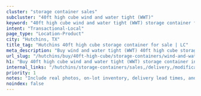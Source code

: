 ```yaml
---
cluster: "storage container sales"
subcluster: "40ft high cube wind and water tight (WWT)"
keyword: "40ft high cube wind and water tight (WWT) storage container for sale Hutchins, TX"
intent: "Transactional-Local"
page_type: "Location-Product"
city: "Hutchins, TX"
title_tag: "Hutchins 40ft high cube storage container for sale | LC"
meta_description: "Buy wind and water tight (WWT) 40ft high cube storage container sale with local delivery in Hutchins, TX. LC Container — local Since 2003. Request a fast quote today."
url_slug: "/hutchins/buy/40ft-high-cube/storage-containers/wind-and-water-tight-wwt"
h1: "Buy 40ft high cube wind and water tight (WWT) storage container in Hutchins"
internal_links: "/hutchins/storage-containers/sales,/delivery,/modifications"
priority: 1
notes: "Include real photos, on-lot inventory, delivery lead times, and financing info."
noindex: false
---
```


<!-- TODO: Add unique city/inventory copy, images, and internal links here. -->
